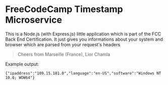 # FreeCodeCamp Timestamp Microservice
This is a Node.js (with Express.js) little application which is part of the FCC Back End Certification. It just gives you informations about your system and browser which are parsed from your request's headers
> Cheers from Marseille (France), Lior Chamla

Example output:
```
{"ipaddress":"109.15.181.0","language":"en-US","software":"Windows NT 10.0; WOW64"}
```
